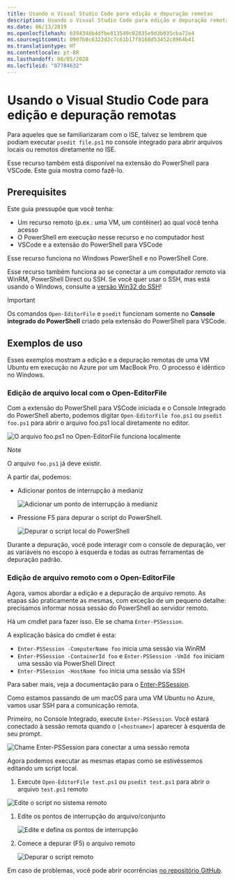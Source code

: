 ```yaml
---
title: Usando o Visual Studio Code para edição e depuração remotas
description: Usando o Visual Studio Code para edição e depuração remotas
ms.date: 06/13/2019
ms.openlocfilehash: 0394348b4dfbe813549c02035e9d3b035cba72e4
ms.sourcegitcommit: 0907b8c6322d2c7c61b17f8168d53452c8964b41
ms.translationtype: HT
ms.contentlocale: pt-BR
ms.lasthandoff: 08/05/2020
ms.locfileid: "87784632"
---
```

# <a name="using-visual-studio-code-for-remote-editing-and-debugging"></a>Usando o Visual Studio Code para edição e depuração remotas

Para aqueles que se familiarizaram com o ISE, talvez se lembrem que podiam executar `psedit file.ps1` no console integrado para abrir arquivos locais ou remotos diretamente no ISE.

Esse recurso também está disponível na extensão do PowerShell para VSCode. Este guia mostra como fazê-lo.

## <a name="prerequisites"></a>Prerequisites

Este guia pressupõe que você tenha:

- Um recurso remoto (p.ex.: uma VM, um contêiner) ao qual você tenha acesso
- O PowerShell em execução nesse recurso e no computador host
- VSCode e a extensão do PowerShell para VSCode

Esse recurso funciona no Windows PowerShell e no PowerShell Core.

Esse recurso também funciona ao se conectar a um computador remoto via WinRM, PowerShell Direct ou SSH. Se você quer usar o SSH, mas está usando o Windows, consulte a [versão Win32 do SSH](https://github.com/PowerShell/Win32-OpenSSH)!

> [!IMPORTANT]
> Os comandos `Open-EditorFile` e `psedit` funcionam somente no **Console integrado do PowerShell** criado pela extensão do PowerShell para VSCode.

## <a name="usage-examples"></a>Exemplos de uso

Esses exemplos mostram a edição e a depuração remotas de uma VM Ubuntu em execução no Azure por um MacBook Pro. O processo é idêntico no Windows.

### <a name="local-file-editing-with-open-editorfile"></a>Edição de arquivo local com o Open-EditorFile

Com a extensão do PowerShell para VSCode iniciada e o Console Integrado do PowerShell aberto, podemos digitar `Open-EditorFile foo.ps1` ou `psedit foo.ps1` para abrir o arquivo foo.ps1 local diretamente no editor.

![O arquivo foo.ps1 no Open-EditorFile funciona localmente](media/Using-VSCode-for-Remote-Editing-and-Debugging/1-open-local-file.png)

>[!NOTE]
> O arquivo `foo.ps1` já deve existir.

A partir daí, podemos:

- Adicionar pontos de interrupção à medianiz

  ![Adicionar um ponto de interrupção à medianiz](media/Using-VSCode-for-Remote-Editing-and-Debugging/2-adding-breakpoint-gutter.png)

- Pressione F5 para depurar o script do PowerShell.

  ![Depurar o script local do PowerShell](media/Using-VSCode-for-Remote-Editing-and-Debugging/3-local-debug.png)

Durante a depuração, você pode interagir com o console de depuração, ver as variáveis no escopo à esquerda e todas as outras ferramentas de depuração padrão.

### <a name="remote-file-editing-with-open-editorfile"></a>Edição de arquivo remoto com o Open-EditorFile

Agora, vamos abordar a edição e a depuração de arquivo remoto. As etapas são praticamente as mesmas, com exceção de um pequeno detalhe: precisamos informar nossa sessão do PowerShell ao servidor remoto.

Há um cmdlet para fazer isso. Ele se chama `Enter-PSSession`.

A explicação básica do cmdlet é esta:

- `Enter-PSSession -ComputerName foo` inicia uma sessão via WinRM
- `Enter-PSSession -ContainerId foo` e `Enter-PSSession -VmId foo` iniciam uma sessão via PowerShell Direct
- `Enter-PSSession -HostName foo` inicia uma sessão via SSH

Para saber mais, veja a documentação para o [Enter-PSSession](/powershell/module/microsoft.powershell.core/enter-pssession).

Como estamos passando de um macOS para uma VM Ubuntu no Azure, vamos usar SSH para a comunicação remota.

Primeiro, no Console Integrado, execute `Enter-PSSession`. Você estará conectado à sessão remota quando o `[<hostname>]` aparecer à esquerda de seu prompt.

![Chame Enter-PSSession para conectar a uma sessão remota](media/Using-VSCode-for-Remote-Editing-and-Debugging/4-enter-pssession.png)

Agora podemos executar as mesmas etapas como se estivéssemos editando um script local.

1. Execute `Open-EditorFile test.ps1` ou `psedit test.ps1` para abrir o arquivo `test.ps1` remoto

  ![Edite o script no sistema remoto](media/Using-VSCode-for-Remote-Editing-and-Debugging/5-open-remote-file.png)

1. Edite os pontos de interrupção do arquivo/conjunto

   ![Edite e defina os pontos de interrupção](media/Using-VSCode-for-Remote-Editing-and-Debugging/6-set-breakpoints.png)

1. Comece a depurar (F5) o arquivo remoto

   ![Depurar o script remoto](media/Using-VSCode-for-Remote-Editing-and-Debugging/7-start-debugging.png)

Em caso de problemas, você pode abrir ocorrências [no repositório GitHub](https://github.com/powershell/vscode-powershell).
